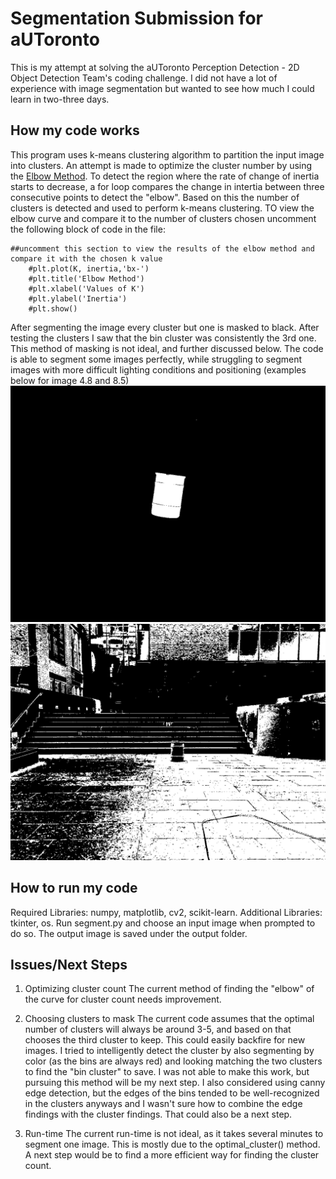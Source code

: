 # Segmentation Submission for aUToronto
This is my attempt at solving the aUToronto Perception Detection - 2D Object Detection Team's coding challenge. I did not have a lot of experience with image segmentation but wanted to see how much I could learn in two-three days. 

## How my code works
This program uses k-means clustering algorithm to partition the input image into clusters. An attempt is made to optimize the cluster number by using the [Elbow Method](https://www.analyticsvidhya.com/blog/2021/01/in-depth-intuition-of-k-means-clustering-algorithm-in-machine-learning/#:~:text=Elbow%20Method,-In%20the%20Elbow&text=WCSS%20is%20the%20sum%20of,is%20largest%20when%20K%20%3D%201.). To detect the region where the rate of change of inertia starts to decrease, a for loop compares the change in intertia between three consecutive points to detect the "elbow". Based on this the number of clusters is detected and used to perform k-means clustering. TO view the elbow curve and compare it to the number of clusters chosen uncomment the following block of code in the file: 

```
##uncomment this section to view the results of the elbow method and compare it with the chosen k value
    #plt.plot(K, inertia,'bx-') 
    #plt.title('Elbow Method')
    #plt.xlabel('Values of K') 
    #plt.ylabel('Inertia') 
    #plt.show() 

```
After segmenting the image every cluster but one is masked to black. After testing the clusters I saw that the bin cluster was consistently the 3rd one. This method of masking is not ideal, and further discussed below. The code is able to segment some images perfectly, while struggling to segment images with more difficult lighting conditions and positioning (examples below for image 4.8 and 8.5)
![image](goodexample.png)
![image](badexample.png)

## How to run my code
Required Libraries: numpy, matplotlib, cv2, scikit-learn.
Additional Libraries: tkinter, os. 
Run segment.py and choose an input image when prompted to do so. The output image is saved under the output folder. 

## Issues/Next Steps 
1. Optimizing cluster count 
The current method of finding the "elbow" of the curve for cluster count needs improvement. 

2. Choosing clusters to mask 
The current code assumes that the optimal number of clusters will always be around 3-5, and based on that chooses the third cluster to keep. This could easily backfire for new images. I tried to intelligently detect the cluster by also segmenting by color (as the bins are always red) and looking matching the two clusters to find the "bin cluster" to save. I was not able to make this work, but pursuing this method will be my next step. I also considered using canny edge detection, but the edges of the bins tended to be well-recognized in the clusters anyways and I wasn't sure how to combine the edge findings with the cluster findings. That could also be a next step. 

3. Run-time 
The current run-time is not ideal, as it takes several minutes to segment one image. This is mostly due to the optimal_cluster() method. A next step would be to find a more efficient way for finding the cluster count. 